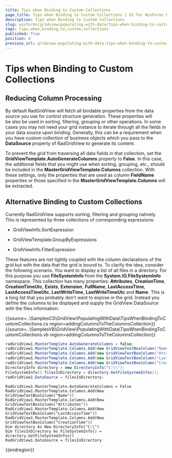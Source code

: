 ```yaml
---
title: Tips when Binding to Custom Collections
page_title: Tips when Binding to Custom Collections | UI for WinForms Documentation
description: Tips when Binding to Custom Collections
slug: winforms/gridview/populating-with-data/tips-when-binding-to-custom-collections
tags: tips,when,binding,to,custom,collections
published: True
position: 8
previous_url: gridview-populating-with-data-tips-when-binding-to-custom-collections
---
```


# Tips when Binding to Custom Collections



## Reducing Column Processing

By default RadGridView will fetch all bindable properties from the data source you use for control structure generation. These properties will be also be used in sorting, filtering, grouping or other operations. In some cases you may not need your grid instance to iterate through all the fields in your data source upon binding. Generally, this can be a requirement when you have custom collection of business objects which you pass to the __DataSource__ property of RadGridView to generate its content.

To prevent the grid from traversing all data fields in that collection, set the __GridViewTemplate.AutoGenerateColumns__ property to __False__. In this case, the additional fields that you might use when sorting, grouping, etc., should be included in the __MasterGridViewTemplate.Columns__ collection. With these settings, only the properties that are used as column __FieldName__ properties or those specified in the __MasterGridViewTemplate.Columns__ will be extracted.

## Alternative Binding to Custom Collections

Currently RadGridView supports sorting, filtering and grouping natively. This is represented by three collections of corresponding expressions:

* GridViewInfo.SortExpression 

* GridViewTemplate.GroupByExpressions 

* GridViewInfo.FilterExpression

These features are not tightly coupled with the column declarations of the grid but with the data that the grid is bound to. To clarify the idea, consider the following scenario. You want to display a list of all files in a directory. For this purpose you use __FileSystemInfo__ from the __System.IO.FileSystemInfo__ namespace. This collection has many properties: __Attributes__, __CreationTime__, __CreationTimeUtc__, __Exists__, __Extension__, __FullName__, __LastAccessTime__, __LastAccessTimeUtc__, __LastWriteTime__, __LastWriteTimeUtc__ and __Name__. This is a long list that you probably don't want to expose in the grid. Instead you define the columns to be displayed and supply the GridView DataSource with the files information:

{{source=..\SamplesCS\GridView\PopulatingWithData\TipsWhenBindingToCustomCollections.cs region=addingColumnsToTheColumnsCollection}} 
{{source=..\SamplesVB\GridView\PopulatingWithData\TipsWhenBindingToCustomCollections.vb region=addingColumnsToTheColumnsCollection}} 

````C#
radGridView1.MasterTemplate.AutoGenerateColumns = false;
radGridView1.MasterTemplate.Columns.Add(new GridViewTextBoxColumn("Name"));
radGridView1.MasterTemplate.Columns.Add(new GridViewTextBoxColumn("Attributes"));
radGridView1.MasterTemplate.Columns.Add(new GridViewTextBoxColumn("LastAccessTime"));
radGridView1.MasterTemplate.Columns.Add(new GridViewTextBoxColumn("CreationTime"));
DirectoryInfo directory = new DirectoryInfo("C:\\");
FileSystemInfo[] filesInDirectory = directory.GetFileSystemInfos();
radGridView1.DataSource = filesInDirectory;

````
````VB.NET
RadGridView1.MasterTemplate.AutoGenerateColumns = False
RadGridView1.MasterTemplate.Columns.Add(New GridViewTextBoxColumn("Name"))
RadGridView1.MasterTemplate.Columns.Add(New GridViewTextBoxColumn("Attributes"))
RadGridView1.MasterTemplate.Columns.Add(New GridViewTextBoxColumn("LastAccessTime"))
RadGridView1.MasterTemplate.Columns.Add(New GridViewTextBoxColumn("CreationTime"))
Dim directory As New DirectoryInfo("C:\")
Dim filesInDirectory As FileSystemInfo() = directory.GetFileSystemInfos()
RadGridView1.DataSource = filesInDirectory

````

{{endregion}} 




